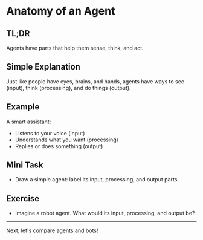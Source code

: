 # Anatomy of an Agent
<!-- TOC -->

## TL;DR
Agents have parts that help them sense, think, and act.

## Simple Explanation
Just like people have eyes, brains, and hands, agents have ways to see (input), think (processing), and do things (output).

## Example
A smart assistant:
- Listens to your voice (input)
- Understands what you want (processing)
- Replies or does something (output)

## Mini Task
- Draw a simple agent: label its input, processing, and output parts.

## Exercise
- Imagine a robot agent. What would its input, processing, and output be?

---
Next, let's compare agents and bots!
